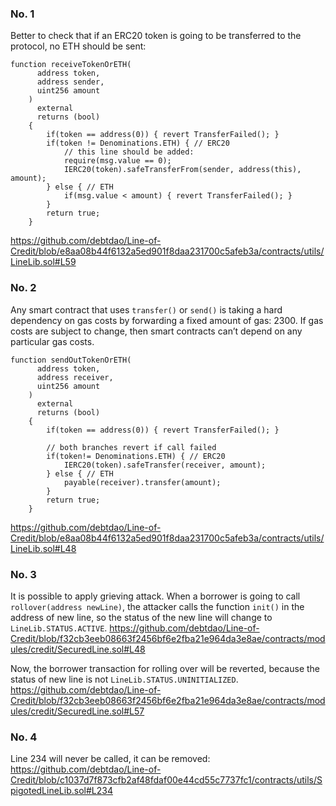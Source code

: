 ### No. 1
Better to check that if an ERC20 token is going to be transferred to the protocol, no ETH should be sent:
```
function receiveTokenOrETH(
      address token,
      address sender,
      uint256 amount
    )
      external
      returns (bool)
    {
        if(token == address(0)) { revert TransferFailed(); }
        if(token != Denominations.ETH) { // ERC20
            // this line should be added:
            require(msg.value == 0);
            IERC20(token).safeTransferFrom(sender, address(this), amount);
        } else { // ETH
            if(msg.value < amount) { revert TransferFailed(); }
        }
        return true;
    }
```
https://github.com/debtdao/Line-of-Credit/blob/e8aa08b44f6132a5ed901f8daa231700c5afeb3a/contracts/utils/LineLib.sol#L59

### No. 2
Any smart contract that uses `transfer()` or `send()` is taking a hard dependency on gas costs by forwarding a fixed amount of gas: 2300. If gas costs are subject to change, then smart contracts can’t depend on any particular gas costs.
```
function sendOutTokenOrETH(
      address token,
      address receiver,
      uint256 amount
    )
      external
      returns (bool)
    {
        if(token == address(0)) { revert TransferFailed(); }
        
        // both branches revert if call failed
        if(token!= Denominations.ETH) { // ERC20
            IERC20(token).safeTransfer(receiver, amount);
        } else { // ETH
            payable(receiver).transfer(amount);
        }
        return true;
    }
```
https://github.com/debtdao/Line-of-Credit/blob/e8aa08b44f6132a5ed901f8daa231700c5afeb3a/contracts/utils/LineLib.sol#L48

### No. 3
It is possible to apply grieving attack. When a borrower is going to call `rollover(address newLine)`, the attacker calls the function `init()` in the address of new line, so the status of the new line will change to `LineLib.STATUS.ACTIVE`.
https://github.com/debtdao/Line-of-Credit/blob/f32cb3eeb08663f2456bf6e2fba21e964da3e8ae/contracts/modules/credit/SecuredLine.sol#L48

Now, the borrower transaction for rolling over will be reverted, because the status of new line is not `LineLib.STATUS.UNINITIALIZED`. 
https://github.com/debtdao/Line-of-Credit/blob/f32cb3eeb08663f2456bf6e2fba21e964da3e8ae/contracts/modules/credit/SecuredLine.sol#L57

### No. 4
Line 234 will never be called, it can be removed:
https://github.com/debtdao/Line-of-Credit/blob/c1037d7f873cfb2af48fdaf00e44cd55c7737fc1/contracts/utils/SpigotedLineLib.sol#L234